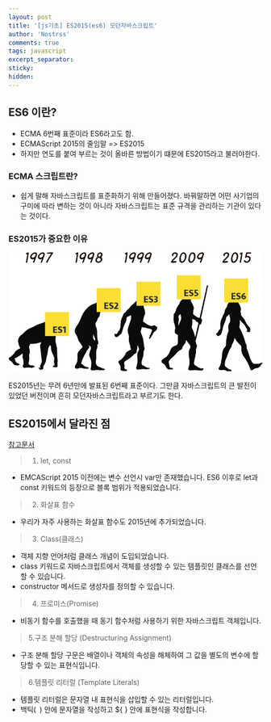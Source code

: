 ```yaml
---
layout: post
title: '[js기초] ES2015(es6) 모던자바스크립트'
author: 'Nostrss'
comments: true
tags: javascript
excerpt_separator:
sticky:
hidden:
---
```


## ES6 이란?
- ECMA 6번째 표준이라 ES6라고도 함.
- ECMAScript 2015의 줄임말 => ES2015
- 하지만 연도를 붙여 부르는 것이 올바른 방법이기 떄문에 ES2015라고 불러야한다.

### ECMA 스크립트란?
- 쉽게 말해 자바스크립트를 표준화하기 위해 만들어졌다. 바꿔말하면 어떤 사기업의 구미에 따라 변하는 것이 아니라 자바스크립트는 표준 규격을 관리하는 기관이 있다는 것이다. 

### ES2015가 중요한 이유

![image with caption](../assets/image/9948803C5BFE12DD1B.png 'javascript history')

ES2015년는 무려 6년만에 발표된 6번째 표준이다. 그만큼 자바스크립트의 큰 발전이 있었던 버전이며 흔히 모던자바스크립트라고 부르기도 한다.

## ES2015에서 달라진 점
[참고문서](https://www.w3schools.com/js/js_es6.asp)

> 1. let, const 
- EMCAScript 2015 이전에는 변수 선언시 var만 존재했습니다. ES6 이후로 let과 const 키워드의 등장으로 블록 범위가 적용되었습니다.

> 2. 화살표 함수
- 우리가 자주 사용하는 화살표 함수도 2015년에 추가되었습니다. 

> 3. Class(클래스)
- 객체 지향 언어처럼 클래스 개념이 도입되었습니다.
- class 키워드로 자바스크립트에서 객체를 생성할 수 있는 템플릿인 클래스를 선언할 수 있습니다.
- constructor 메서드로 생성자를 정의할 수 있습니다.

> 4. 프로미스(Promise)
- 비동기 함수를 호출했을 때 동기 함수처럼 사용하기 위한 자바스크립트 객체입니다.

> 5.구조 분해 할당 (Destructuring Assignment)
- 구조 분해 할당 구문은 배열이나 객체의 속성을 해체하여 그 값을 별도의 변수에 할당할 수 있는 표현식입니다.

> 6.템플릿 리터럴 (Template Literals)
- 템플릿 리터럴은 문자열 내 표현식을 삽입할 수 있는 리터럴입니다.
- 백틱(` `) 안에 문자열을 작성하고 ${ } 안에 표현식을 작성합니다.
